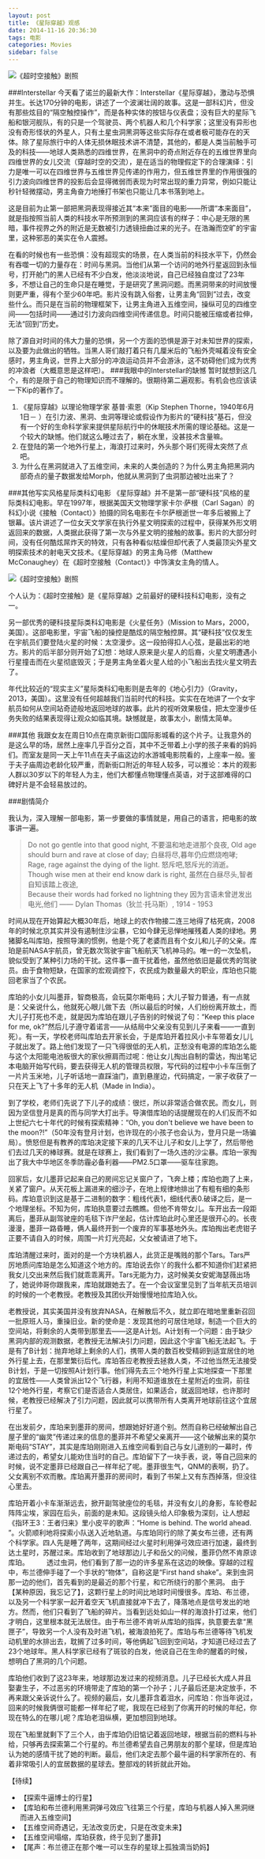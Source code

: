```yaml
---
layout: post
title: 《星际穿越》观感
date: 2014-11-16 20:36:30
tags: 电影
categories: Movies
sidebar: false
---
```

![《超时空接触》剧照](/images/2014/black-hole.jpg "《星际穿越》剧照：黑洞")

###Interstellar
今天看了诺兰的最新大作：Interstellar《星际穿越》，激动与恐惧并生。长达170分钟的电影，讲述了一个波澜壮阔的故事。这是一部科幻片，但没有那些炫目的“隔空触控操作”，而是各种实体的按钮与仪表盘；没有巨大的星际飞船和银河舰队，有的只是一个驾驶员、两个机器人和几个科学家；这里没有异形也没有奇形怪状的外星人，只有土星虫洞黑洞等这些实际存在或者极可能存在的天体。除了星际旅行中的人体无损休眠技术讲不清楚，其他的，都是人类当前触手可及的科技——地球人类熟悉的四维世界，在黑洞中的奇点附近存在的五维世界里向四维世界的女儿交流（穿越时空的交流），是在适当的物理假定下的合理演绎：引力是唯一可以在四维世界与五维世界见传递的作用力，但五维世界里的作用很强的引力波向四维世界的投影后会显得微弱而表现为时常出现的重力异常，例如只能让秒针轻微摆动，男主角奋力地捶打书架也只能让几本书落到地上。
<!-- more -->
这是目前为止第一部把黑洞表现得接近其“本来”面目的电影——所谓“本来面目”，就是指按照当前人类的科技水平所预测到的黑洞应该有的样子：中心是无限的黑暗，事件视界之外的附近是无数被引力透镜扭曲过来的光子。在浩瀚而空旷的宇宙里，这种邪恶的美实在令人震撼。

在看的时候也有一些恐惧：没有超现实的场景，在人类当前的科技水平下，仍然会有吞噬一切的力量存在：时间与黑洞。当他们从第一个访问的地外行星返回到永恒号，打开舱门的黑人已经有不少白发，他淡淡地说，自己已经独自度过了23年多，不想让自己的生命只是在睡觉，于是研究了黑洞问题。而黑洞带来的时间放慢则更严重，得有个至少60年吧。影片没有跳入俗套，让男主角“回到”过去，改变些什么。而只是在当前的物理框架下，让男主角进入五维空间，操纵可见的四维空间——包括时间——通过引力波向四维空间传递信息。时间只能被压缩或者拉伸，无法“回到”历史。

除了源自对时间的伟大力量的恐惧，另一个方面的恐惧是源于对未知世界的探索，以及要为此做出的牺牲。当黑人哥们敲打着只有几厘米后的飞船外壳喊着没有安全感时，男主角说，世界上大部分的冲浪运动员并不会游泳，这不妨碍他们成为优秀的冲浪者（大概意思是这样吧）。
###我眼中的Interstellar的缺憾
暂时就想到这几个，有的是限于自己的物理知识而不理解的。很期待第二遍观影。有机会也应该读一下Kip的著作了。

1. 《星际穿越》以理论物理学家 基普·索恩（Kip Stephen Thorne，1940年6月1日－ ）在引力波、黑洞、虫洞等理论或假设作为影片的“硬科技”基石，但没有一个好的生命科学家来提供星际航行中的休眠技术所需的理论基础。这是一个较大的缺憾。他们就这么睡过去了，躺在水里，没甚技术含量嘛。
2. 在登陆的第一个地外行星上，海浪打过来时，外头那个哥们死得太突然了点吧。
3. 为什么在黑洞就进入了五维空间，未来的人类创造的？为什么男主角把黑洞内部奇点的量子数据发给Morph，他就从黑洞到了虫洞那边被吐出来了？

###其他写实风格星际类科幻电影
《星际穿越》并不是第一部“硬科技”风格的星际类科幻电影。早在1997年，根据美国天文物理学家卡尔·萨根（Carl Sagan）的科幻小说《接触（Contact）》拍摄的同名电影在卡尔萨根逝世一年多后被搬上了银幕。该片讲述了一位女天文学家在执行外星文明探索的过程中，获得某外形文明返回来的数据，人类据此获得了第一次与外星文明的接触的故事。影片的大部分时间，没有任何酷炫屌炸天的特效，只有各种看似枯燥但却代表了人类最顶尖外星文明探索技术的射电天文技术。《星际穿越》的男主角马修（Matthew McConaughey）在《超时空接触（Contact）》中饰演女主角的情人。

![《超时空接触》剧照](/images/2014/contact-1997.jpg "《超时空接触》剧照")

个人认为：《超时空接触》是《星际穿越》之前最好的硬科技科幻电影，没有之一。

另一部优秀的硬科技星际类科幻电影是《火星任务》（Mission to Mars，2000，美国）。这部电影里，宇宙飞船的操控是酷炫的隔空触控屏。其“硬科技”仅仅发生在宇航员们要登陆火星的时候：太空漫步。这一段拍得扣人心弦，是最出彩的地方。影片的后半部分则开始了幻想：地球人原来是火星人的后裔，火星文明遭遇小行星撞击而在火星彻底毁灭；于是男主角坐着火星人给的小飞船出去找火星文明去了。

年代比较近的“现实主义”星际类科幻电影则是去年的《地心引力》（Gravity，2013，美国）。这里没有任何超越我们当前时代的科技。实实在在地讲了一个女宇航员如何从空间站奇迹般地返回地球的故事。此片的视听效果极佳，把太空漫步任务失败的结果表现得让观众如临其境。缺憾就是，故事太小，剧情太简单。

###其他
我跟女友在周日10点在南京新街口国际影城看的这个片子。让我意外的是这么早的场，居然上座率几乎百分之百，其中不乏带着上小学的孩子来看的妈妈们。而室友是同一天上午11点在夫子庙这边的水游城电影院看的，上座率一般。鉴于夫子庙周边老龄化较严重，而新街口附近的年轻人较多，可以推论：本片的观影人群以30岁以下的年轻人为主，他们大都懂点物理懂点英语，对于这部难得的口碑好片是不会轻易放过的。

###剧情简介

我认为，深入理解一部电影，第一步要做的事情就是，用自己的语言，把电影的故事讲一遍。

> Do not go gentle into that good night, 不要温和地走进那个良夜, 
> Old age should burn and  rave at close of day; 白昼将尽,暮年仍应燃烧咆哮; 
> Rage, rage against the dying of the light. 怒斥吧,怒斥光的消逝。 
> Though wise men at their end know dark is right, 虽然在白昼尽头,智者自知该踏上夜途, 　　    
> Because their words had  forked no lightning they 因为言语未曾迸发出电光,他们 
> —— Dylan Thomas（狄兰·托马斯）, 1914 - 1953

时间从现在开始算起大概30年后，地球上的农作物接二连三地得了枯死病，2008年的时候北京其实并没有遏制住沙尘暴，它如今肆无忌惮地摧残着人类的绿地。男猪脚名叫库珀，按照导演的惯例，他是个死了老婆而且有个女儿和儿子的父亲。库珀是前NASA宇航员，曾无数次驾驶宇宙飞船航天飞机神马的。唯一的一次坠机，貌似受到了某种引力场的干扰。这件事一直干扰着他，虽然他依旧是最优秀的驾驶员。由于食物短缺，在国家的宏观调控下，农民成为数量最大的职业，库珀也只能回老家当了个农民。

库珀的小女儿叫墨菲，智商极高，会玩莫尔斯电码；大儿子智力普通，有一点就是：父亲说什么，他就死心眼儿做下去（所以最后的时候，人们纷纷离开故土，而大儿子打死也不走，就是因为库珀在跟儿子告别的时候说了句：“Keep this place for me, ok?”然后儿子遵守着诺言——从结局中父亲没有见到儿子来看——一直到死）。有一天，学校老师叫库珀去开家长会，于是库珀开着拉风小卡车带着女儿儿子就出发了。路上他们发现了一只飞得很低的无人机，正愁没有电源的库珀怎么能与这个太阳能电池板很大的家伙擦肩而过呢：他让女儿掏出自制的雷达，掏出笔记本电脑开始写代码，要去获得无人机的管理员权限，写代码的过程中小卡车压倒了一片片玉米地，儿子听话地一直踩油门，直到悬崖边，代码搞定，一家子收获了一只在天上飞了十多年的无人机（Made in India）。

到了学校，老师们先说了下儿子的成绩：很烂，所以非常适合做农民。而女儿，则因为坚信登月是真的而与同学大打出手。导演借库珀的话提醒现在的人们反而不如上世纪六七十年代的时候有探索精神：“Oh, you don't believe we have been to the moon?!”（50年没有登月计划，也许现在的小孩子也会认为，登月只是一场骗局）。愤怒但是有教养的库珀决定接下来的几天不让儿子和女儿上学了，然后带他们去过几天的棒球赛。就是在球赛上，我们看到了一场久违的沙尘暴。库珀一家掏出了我大中华地区冬季防霾必备利器——PM2.5口罩——驱车往家跑。

回家后，女儿墨菲记起来自己的房间忘记关窗户了，飞奔上楼；库珀也跑了上来，关紧了窗户。从天花板上漏进来的细沙子，在地上规律地排出了有粗有细的条形码。库珀意识到这是基于二进制的数字：粗线代表1，细线代表0.破译之后，是一个地理坐标。不知为何，库珀执意要过去瞧瞧。但他不肯带女儿。车开出去一段距离后，墨菲从副驾驶座的毛毯下诈尸坐起，估计库珀此时心里还是很开心的。长夜漫漫，墨菲一路昏睡，俩人最终开到一个废弃的军事基地外头。库珀掏出老虎钳子正要不请自入的时候，周围一片灯光亮起，父女被请进了地下。

库珀清醒过来时，面对的是一个方块机器人，此货正是嘴贱的那个Tars。Tars严厉地质问库珀是怎么知道这个地方的。库珀说去你丫的我什么都不知道你们赶紧把我女儿交出来然后我们就乖乖离开。Tars无能为力，这时候美女安妮海瑟薇出场了，她说帅哥你跟我来，库珀就跟她去了。在一个会议室里见到了当年航天员培训的时候的一个老教授。老教授及其团伙开始慢慢地拉库珀入伙。

老教授说，其实美国并没有放弃NASA，在解散后不久，就立即在暗地里重新召回一批原班人马，重操旧业。新的使命是：发现其他的可居住地球，制造一个巨大的空间站，将剩余的人类带到那里去——这是A计划。A计划有一个问题：由于缺少黑洞内部的观测数据，老教授无法解决引力问题，因此这个宇宙飞船无法起飞。于是有了B计划：抛弃地球上剩余的人们，携带人类的数百枚受精卵到适宜居住的地外行星上去，在那里繁衍后代。库珀答应老教授去拯救人类，不过他当然无法接受B计划，于是一切按照A计划行事。他们得先去三个地外行星上实地探查一下那里的宜居性——人类曾派出12个飞行器，利用不知道谁放在土星附近的虫洞，前往12个地外行星，考察它们是否适合人类居住，如果适合，就返回地球，也许那时候，老教授已经解决了引力问题，因此就可以携带所有人类离开地球前往这个宜居行星了。

在出发前夕，库珀来到墨菲的房间，想跟她好好道个别。然而自称已经破解出自己屋子里的“幽灵”传递过来的信息的墨菲并不希望父亲离开——这个破解出来的莫尔斯电码“STAY”，其实是库珀刚刚进入五维空间看到自己与女儿道别的一幕时，传递过去的，希望女儿能劝住当时的自己。库珀留下了一块手表，说，等自己回来的时候，说不定墨菲已经跟自己一样年纪了呢。墨菲很生气，QNM的表啊，扔了。父女离别不欢而散。库珀离开墨菲的房间时，看到了书架上又有东西掉落，但没往心里去。

库珀开着小卡车渐渐远去，掀开副驾驶座位的毛毯，并没有女儿的身影，车轮卷起阵阵尘埃，家园在后头，前面的是未知。这段镜头给人印象极为深刻，让人想起《指环王3：王者归来》里小皮平的歌声：“Home is behind. The world ahead. ”。火箭顺利地将探索小队送入近地轨道。与库珀同行的除了美女布兰德，还有两个科学家。四人先是睡了两年，这期间经过火星时利用弹弓效应进行加速，最终到达土星时，苏醒过来。库珀收到了地球那边儿子和岳父的问候，墨菲仍然不肯原谅库珀。 
　　 
透过虫洞，他们看到了那一边的许多星系在这边的映像。穿越的过程中，布兰德伸手碰了一个手状的“物体”，自称这是“First hand shake”。来到虫洞那一边的他们，首先看到的是最近的那个行星，和它所绕行的那个黑洞。 由于【某种原因，我忘记了】，这颗行星上的时间比地球时间慢很多。库珀、布兰德，以及另一个科学家一起开着空天飞机直接就冲下去了，降落地点是信号发出的地方。然而，他们只看到了飞船的碎片。当看到远处如山一样的海浪扑打过来，他们才明白，这里根本就无法居住。由于布兰德不肯听从库珀的指挥，执意要去拿“黑匣子”，导致另一个人没有及时进飞机，被海浪拍死了。库珀与布兰德等待飞机发动机里的水排出去，耽搁了过多时间，等他俩起飞回到空间站，才知道已经过去了23个地球年。黑人科学家已经有了斑驳的白发，他说自己在生命的醒着的时候，想明白了黑洞的几个问题。

库珀他们收到了这23年来，地球那边发过来的视频消息。儿子已经长大成人并且娶妻生子，不过恶劣的环境带走了库珀的第一个孙子；儿子最后还是决定放手，不再来跟父亲诉说什么了。视频的最后，女儿墨菲含着泪水，问库珀：你当年说过，回来的时候我俩很可能都一样年纪了呢，我现在已经到了你离开的时候的年纪，你现在特么的在哪儿呢？库珀老泪纵横，更加想回到地球。

现在飞船里就剩下了三个人，由于库珀仍旧惦记着返回地球，根据当前的燃料与补给，只够再去探索第二个行星的。布兰德希望去自己男朋友的那个星球，但是库珀认为她的感情干扰了她的判断。最后，他们决定去那个最牛逼的科学家所在的、有着非常吸引人的宜居数据的星球去。整部戏的转折就此开始。

【待续】
+ 【探索牛逼博士的行星】
+ 【库珀和布兰德利用黑洞弹弓效应飞往第三个行星，库珀与机器人掉入黑洞继而进入五维空间】
+ 【五维空间奇遇记，无法改变历史，只是在改变未来】
+ 【五维空间塌缩，库珀获救，终于见到了墨菲】
+ 【尾声：布兰德正在那个唯一可以生存的星球上孤独滴当奶妈】
